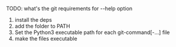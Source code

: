 TODO: what's the git requirements for --help option

1. install the deps
2. add the folder to PATH
3. Set the Python3 executable path for each git-command[-...] file
4. make the files executable